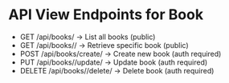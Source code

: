 # API View Endpoints for Book

- GET /api/books/ → List all books (public)
- GET /api/books/<id>/ → Retrieve specific book (public)
- POST /api/books/create/ → Create new book (auth required)
- PUT /api/books/<id>/update/ → Update book (auth required)
- DELETE /api/books/<id>/delete/ → Delete book (auth required)

